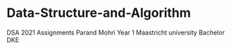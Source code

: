 # Data-Structure-and-Algorithm
DSA 2021 Assignments Parand Mohri Year 1 Maastricht university Bachelor DKE
